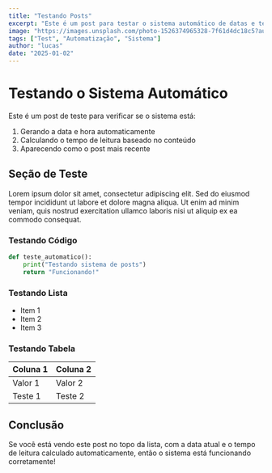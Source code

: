 ```yaml
---
title: "Testando Posts"
excerpt: "Este é um post para testar o sistema automático de datas e tempo de leitura"
image: "https://images.unsplash.com/photo-1526374965328-7f61d4dc18c5?auto=format&fit=crop&q=80"
tags: ["Test", "Automatização", "Sistema"]
author: "lucas"
date: "2025-01-02"
---
```


# Testando o Sistema Automático

Este é um post de teste para verificar se o sistema está:

1. Gerando a data e hora automaticamente
2. Calculando o tempo de leitura baseado no conteúdo
3. Aparecendo como o post mais recente

## Seção de Teste

Lorem ipsum dolor sit amet, consectetur adipiscing elit. Sed do eiusmod tempor incididunt ut labore et dolore magna aliqua. Ut enim ad minim veniam, quis nostrud exercitation ullamco laboris nisi ut aliquip ex ea commodo consequat.

### Testando Código

```python
def teste_automatico():
    print("Testando sistema de posts")
    return "Funcionando!"
```

### Testando Lista

- Item 1
- Item 2
- Item 3

### Testando Tabela

| Coluna 1 | Coluna 2 |
| -------- | -------- |
| Valor 1  | Valor 2  |
| Teste 1  | Teste 2  |

## Conclusão

Se você está vendo este post no topo da lista, com a data atual e o tempo de leitura calculado automaticamente, então o sistema está funcionando corretamente!
